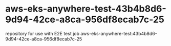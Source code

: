 # aws-eks-anywhere-test-43b4b8d6-9d94-42ce-a8ca-956df8ecab7c-25
repository for use with E2E test job aws-eks-anywhere-test:43b4b8d6-9d94-42ce-a8ca-956df8ecab7c-25
